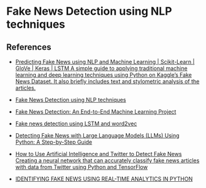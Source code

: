 # Fake News Detection using NLP techniques

## References

- [Predicting Fake News using NLP and Machine Learning | Scikit-Learn | GloVe | Keras | LSTM
A simple guide to applying traditional machine learning and deep learning techniques using Python on Kaggle’s Fake News Dataset. It also briefly includes text and stylometric analysis of the articles.](https://towardsdatascience.com/predicting-fake-news-using-nlp-and-machine-learning-scikit-learn-glove-keras-lstm-7bbd557c3443)

- [Fake News Detection using NLP techniques](https://medium.com/analytics-vidhya/fake-news-detection-using-nlp-techniques-c2dc4be05f99)

- [Fake News Detection: An End-to-End Machine Learning Project](https://medium.com/@alperakis/fake-news-detection-an-end-to-end-machine-learning-project-a9c9f59f4cc7)

- [Fake news detection using LSTM and word2vec](https://towardsdatascience.com/fake-news-detection-using-lstm-and-word2vec-863e01b8d22a)  

- [Detecting Fake News with Large Language Models (LLMs) Using Python: A Step-by-Step Guide](https://medium.com/gatorhut/identifying-fake-news-using-real-time-analytics-in-python-43cacf94c4f3)

- [How to Use Artificial Intelligence and Twitter to Detect Fake News Creating a neural network that can accurately classify fake news articles with data from Twitter using Python and TensorFlow](https://betterprogramming.pub/how-to-use-artificial-intelligence-and-twitter-to-detect-fake-news-a-python-tutorial-75a4132acf7f)

- [IDENTIFYING FAKE NEWS USING REAL-TIME ANALYTICS IN PYTHON](https://medium.com/gatorhut/identifying-fake-news-using-real-time-analytics-in-python-43cacf94c4f3)